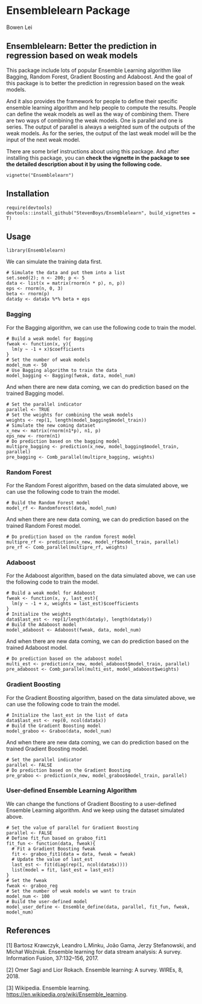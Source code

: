 # Ensemblelearn Package

Bowen Lei

## Ensemblelearn: Better the prediction in regression based on weak models

This package include lots of popular Ensemble Learning algorithm like Bagging, Random Forest, Gradient Boosting and Adaboost. And the goal of this package is to better the prediction in regression based on the weak models. 

And it also provides the framework for people to define their specific ensemble learning algorithm and help people to compute the results. People can define the weak models as well as the way of combining them. There are two ways of combining the weak models. One is parallel and one is series. The output of parallel is always a weighted sum of the outputs of the weak models. As for the series, the output of the last weak model will be the input of the next weak model.

There are some brief instructions about using this package. And after installing this package, you can **check the vignette in the package to see the detailed description about it by using the following code.**

```
vignette("Ensemblelearn")
```

## Installation

```
require(devtools)
devtools::install_github("StevenBoys/Ensemblelearn", build_vignettes = T)
```

## Usage

```
library(Ensemblelearn)
```

We can simulate the training data first.

```
# Simulate the data and put them into a list
set.seed(2); n <- 200; p <- 5
data <- list(x = matrix(rnorm(n * p), n, p))
eps <- rnorm(n, 0, 3)
beta <- rnorm(p)
data$y <- data$x %*% beta + eps
```

### Bagging

For the Bagging algorithm, we can use the following code to train the model.

```
# Build a weak model for Bagging
fweak <- function(x, y){
  lm(y ~ -1 + x)$coefficients
}
# Set the number of weak models
model_num <- 50
# Use Bagging algorithm to train the data
model_bagging <- Bagging(fweak, data, model_num)
```

And when there are new data coming, we can do prediction based on the trained Bagging model.

```
# Set the parallel indicator
parallel <- TRUE
# Set the weights for combining the weak models
weights <- rep(1, length(model_bagging$model_train))
# Simulate the new coming dataset
x_new <- matrix(rnorm(n1*p), n1, p)
eps_new <- rnorm(n1)
# Do prediction based on the bagging model
multipre_bagging <- prediction(x_new, model_bagging$model_train, parallel)
pre_bagging <- Comb_parallel(multipre_bagging, weights)
```

### Random Forest

For the Random Forest algorithm, based on the data simulated above, we can use the following code to train the model.

```
# Build the Random Forest model
model_rf <- Randomforest(data, model_num)
```

And when there are new data coming, we can do prediction based on the trained Random Forest model.

```
# Do prediction based on the random forest model
multipre_rf <- prediction(x_new, model_rf$model_train, parallel)
pre_rf <- Comb_parallel(multipre_rf, weights)
```
### Adaboost

For the Adaboost algorithm, based on the data simulated above, we can use the following code to train the model.

```
# Build a weak model for Adaboost
fweak <- function(x, y, last_est){
  lm(y ~ -1 + x, weights = last_est)$coefficients
}
# Initialize the weights
data$last_est <- rep(1/length(data$y), length(data$y))
# Build the Adaboost model
model_adaboost <- Adaboost(fweak, data, model_num)
```

And when there are new data coming, we can do prediction based on the trained Adaboost model.

```
# Do prediction based on the adaboost model
multi_est <- prediction(x_new, model_adaboost$model_train, parallel)
pre_adaboost <- Comb_parallel(multi_est, model_adaboost$weights)
```

### Gradient Boosting

For the Gradient Boosting algorithm, based on the data simulated above, we can use the following code to train the model.

```
# Initialize the last_est in the list of data
data$last_est <- rep(0, ncol(data$x))
# Build the Gradient Boosting model
model_graboo <- Graboo(data, model_num)
```

And when there are new data coming, we can do prediction based on the trained Gradient Boosting model.

```
# Set the parallel indicator
parallel <- FALSE
# Do prediction based on the Gradient Boosting
pre_graboo <- prediction(x_new, model_graboo$model_train, parallel)
```

### User-defined Ensemble Learning Algorithm

We can change the functions of Gradient Boosting to a user-defined Ensemble Learning algorithm. And we keep using the dataset simulated above.

```{r}
# Set the value of parallel for Gradient Boosting
parallel <- FALSE
# Define fit_fun based on graboo_fit1
fit_fun <- function(data, fweak){
  # Fit a Gradient Boosting fweak
  fit <- graboo_fit1(data = data, fweak = fweak)
  # Update the value of last_est
  last_est <- fit(diag(rep(1, ncol(data$x))))
  list(model = fit, last_est = last_est)
}
# Set the fweak
fweak <- graboo_reg
# Set the number of weak models we want to train
model_num <- 100
# Build the user-defined model
model_user_define <- Ensemble_define(data, parallel, fit_fun, fweak, model_num)
```

## References

[1] Bartosz Krawczyk, Leandro L.Minku, João Gama, Jerzy Stefanowski, and Michał Woźniak. Ensemble learning for data stream analysis: A survey. Information Fusion, 37:132–156, 2017.

[2] Omer Sagi and Lior Rokach. Ensemble learning: A survey. WIREs, 8, 2018.

[3] Wikipedia. Ensemble learning. https://en.wikipedia.org/wiki/Ensemble_learning.



